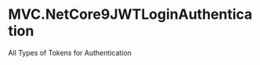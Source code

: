 
# MVC.NetCore9JWTLoginAuthentication

























All Types of Tokens for Authentication








